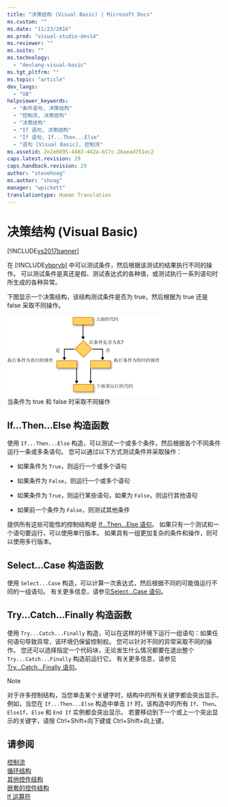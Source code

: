 ```yaml
---
title: "决策结构 (Visual Basic) | Microsoft Docs"
ms.custom: ""
ms.date: "11/23/2016"
ms.prod: "visual-studio-dev14"
ms.reviewer: ""
ms.suite: ""
ms.technology: 
  - "devlang-visual-basic"
ms.tgt_pltfrm: ""
ms.topic: "article"
dev_langs: 
  - "VB"
helpviewer_keywords: 
  - "条件语句, 决策结构"
  - "控制流, 决策结构"
  - "决策结构"
  - "If 语句, 决策结构"
  - "If 语句, If...Then...Else"
  - "语句 [Visual Basic], 控制流"
ms.assetid: 2e2e0895-4483-442a-b17c-26aead751ec2
caps.latest.revision: 29
caps.handback.revision: 29
author: "stevehoag"
ms.author: "shoag"
manager: "wpickett"
translationtype: Human Translation
---
```

# 决策结构 (Visual Basic)
[!INCLUDE[vs2017banner](../../../../csharp/includes/vs2017banner.md)]

在 [!INCLUDE[vbprvb](../../../../csharp/programming-guide/concepts/linq/includes/vbprvb_md.md)] 中可以测试条件，然后根据该测试的结果执行不同的操作。  可以测试条件是真还是假、测试表达式的各种值，或测试执行一系列语句时所生成的各种异常。  
  
 下图显示一个决策结构，该结构测试条件是否为 true，然后根据为 true 还是 false 采取不同操作。  
  
 ![If...Then...Else 构造的流程图](../../../../visual-basic/programming-guide/language-features/control-flow/media/ifthenelse.gif "IfThenElse")  
当条件为 true 和 false 时采取不同操作  
  
## If...Then...Else 构造函数  
 使用 `If...Then...Else` 构造，可以测试一个或多个条件，然后根据各个不同条件运行一条或多条语句。  您可以通过以下方式测试条件并采取操作：  
  
-   如果条件为 `True`，则运行一个或多个语句  
  
-   如果条件为 `False`，则运行一个或多个语句  
  
-   如果条件为 `True`，则运行某些语句，如果为 `False`，则运行其他语句  
  
-   如果前一个条件为 `False`，则测试其他条件  
  
 提供所有这些可能性的控制结构是 [If...Then...Else 语句](../../../../visual-basic/language-reference/statements/if-then-else-statement.md)。  如果只有一个测试和一个语句要运行，可以使用单行版本。  如果具有一组更加复杂的条件和操作，则可以使用多行版本。  
  
## Select...Case 构造函数  
 使用 `Select...Case` 构造，可以计算一次表达式，然后根据不同的可能值运行不同的一组语句。  有关更多信息，请参见[Select...Case 语句](../../../../visual-basic/language-reference/statements/select-case-statement.md)。  
  
## Try...Catch...Finally 构造函数  
 使用 `Try...Catch...Finally` 构造，可以在这样的环境下运行一组语句：如果任何语句导致异常，该环境仍保留控制权。  您可以针对不同的异常采取不同的操作。  您还可以选择指定一个代码块，无论发生什么情况都要在退出整个 `Try...Catch...Finally` 构造前运行它。  有关更多信息，请参见[Try...Catch...Finally 语句](../../../../visual-basic/language-reference/statements/try-catch-finally-statement.md)。  
  
> [!NOTE]
>  对于许多控制结构，当您单击某个关键字时，结构中的所有关键字都会突出显示。  例如，当您在 `If...Then...Else` 构造中单击 `If` 时，该构造中的所有 `If`、`Then`、`ElseIf`、`Else` 和  `End If` 实例都会突出显示。  若要移动到下一个或上一个突出显示的关键字，请按 Ctrl\+Shift\+向下键或 Ctrl\+Shift\+向上键。  
  
## 请参阅  
 [控制流](../../../../visual-basic/programming-guide/language-features/control-flow/index.md)   
 [循环结构](../../../../visual-basic/programming-guide/language-features/control-flow/loop-structures.md)   
 [其他控件结构](../../../../visual-basic/programming-guide/language-features/control-flow/other-control-structures.md)   
 [嵌套的控件结构](../../../../visual-basic/programming-guide/language-features/control-flow/nested-control-structures.md)   
 [If 运算符](../../../../visual-basic/language-reference/operators/if-operator.md)